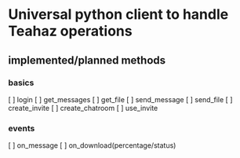 Universal python client to handle Teahaz operations
===================================================

## implemented/planned methods
### basics
[ ] login
[ ] get_messages
[ ] get_file
[ ] send_message
[ ] send_file
[ ] create_invite
[ ] create_chatroom
[ ] use_invite

### events
[ ] on_message
[ ] on_download(percentage/status)


